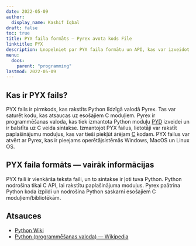 ```yaml
---
date: 2022-05-09
author:
  display_name: Kashif Iqbal
draft: false
toc: true
title: PYX faila formāts — Pyrex avota kods File
linktitle: PYX
description: Lnopelniet par PYX faila formātu un API, kas var izveidot un atvērt PYX failus.
menu:
  docs:
    parent: "programming"
lastmod: 2022-05-09
---
```


## Kas ir PYX fails?

PYX fails ir pirmkods, kas rakstīts Python līdzīgā valodā Pyrex. Tas var saturēt kodu, kas atsaucas uz esošajiem C moduļiem. Pyrex ir programmēšanas valoda, kas tiek izmantota Python moduļu [PYD](/programming/pyd/) izveidei un ir balstīta uz C veida sintakse. Izmantojot PYX failus, lietotāji var rakstīt paplašinājumu moduļus, kas var tieši piekļūt ārējam [C](/programming/c/) kodam.
PYX failus var atvērt ar Pyrex, kas ir pieejams operētājsistēmās Windows, MacOS un Linux OS.

## PYX faila formāts — vairāk informācijas

PYX faili ir vienkārša teksta faili, un to sintakse ir ļoti tuva Python. Python nodrošina tikai C API, lai rakstītu paplašinājuma moduļus. Pyrex paātrina Python koda izpildi un nodrošina Python saskarni esošajiem C moduļiem/bibliotēkām.

## Atsauces

 * [Python Wiki](https://wiki.python.org/moin/Pyrex)
 * [Python (programmēšanas valoda) — Wikipedia](https://en.wikipedia.org/wiki/Python_(programming_language))

